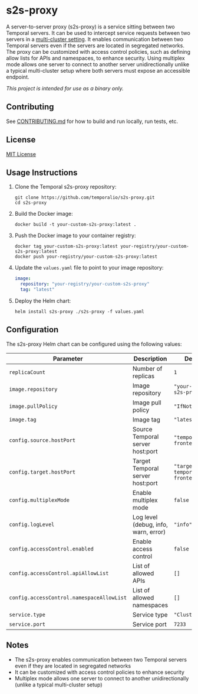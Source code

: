 # s2s-proxy

A server-to-server proxy (s2s-proxy) is a service sitting between two Temporal servers. It can be used to intercept service requests between two servers in a [multi-cluster setting](https://docs.temporal.io/self-hosted-guide/multi-cluster-replication). It enables communication between two Temporal servers even if the servers are located in segregated networks. The proxy can be customized with access control policies, such as defining allow lists for APIs and namespaces, to enhance security. Using multiplex mode allows one server to connect to another server unidirectionally unlike a typical multi-cluster setup where both servers must expose an accessible endpoint.

*This project is intended for use as a binary only.*

## Contributing

See [CONTRIBUTING.md](./CONTRIBUTING.md) for how to build and run locally, run tests, etc.

## License

[MIT License](https://github.com/temporalio/s2s-proxy/blob/main/LICENSE)


## Usage Instructions

1. Clone the Temporal s2s-proxy repository:
   ```
   git clone https://github.com/temporalio/s2s-proxy.git
   cd s2s-proxy
   ```

2. Build the Docker image:
   ```
   docker build -t your-custom-s2s-proxy:latest .
   ```

3. Push the Docker image to your container registry:
   ```
   docker tag your-custom-s2s-proxy:latest your-registry/your-custom-s2s-proxy:latest
   docker push your-registry/your-custom-s2s-proxy:latest
   ```

4. Update the `values.yaml` file to point to your image repository:
   ```yaml
   image:
     repository: "your-registry/your-custom-s2s-proxy"
     tag: "latest"
   ```

5. Deploy the Helm chart:
   ```
   helm install s2s-proxy ./s2s-proxy -f values.yaml
   ```

## Configuration

The s2s-proxy Helm chart can be configured using the following values:

| Parameter | Description | Default |
|-----------|-------------|---------|
| `replicaCount` | Number of replicas | `1` |
| `image.repository` | Image repository | `"your-custom-s2s-proxy"` |
| `image.pullPolicy` | Image pull policy | `"IfNotPresent"` |
| `image.tag` | Image tag | `"latest"` |
| `config.source.hostPort` | Source Temporal server host:port | `"temporal-frontend:7233"` |
| `config.target.hostPort` | Target Temporal server host:port | `"target-temporal-frontend:7233"` |
| `config.multiplexMode` | Enable multiplex mode | `false` |
| `config.logLevel` | Log level (debug, info, warn, error) | `"info"` |
| `config.accessControl.enabled` | Enable access control | `false` |
| `config.accessControl.apiAllowList` | List of allowed APIs | `[]` |
| `config.accessControl.namespaceAllowList` | List of allowed namespaces | `[]` |
| `service.type` | Service type | `"ClusterIP"` |
| `service.port` | Service port | `7233` |

## Notes

- The s2s-proxy enables communication between two Temporal servers even if they are located in segregated networks
- It can be customized with access control policies to enhance security
- Multiplex mode allows one server to connect to another unidirectionally (unlike a typical multi-cluster setup)





